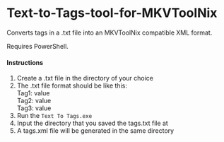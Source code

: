 # Text-to-Tags-tool-for-MKVToolNix
Converts tags in a .txt file into an MKVToolNix compatible XML format.

Requires PowerShell.

#### Instructions
1. Create a .txt file in the directory of your choice
2. The .txt file format should be like this:<br>
   Tag1: value<br>
   Tag2: value<br>
   Tag3: value
3. Run the `Text To Tags.exe`
4. Input the directory that you saved the tags.txt file at
5. A tags.xml file will be generated in the same directory
